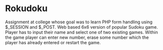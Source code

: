 # Rokudoku
Assignment at college whose goal was to learn PHP form handling using \$_SESSION and \$_POST.
Web based 6x6 version of popular Sudoku game. 
Player has to input their name and select one of two existing games. Within the game player can enter new number, erase some number which the player has already entered or restart the game. 
